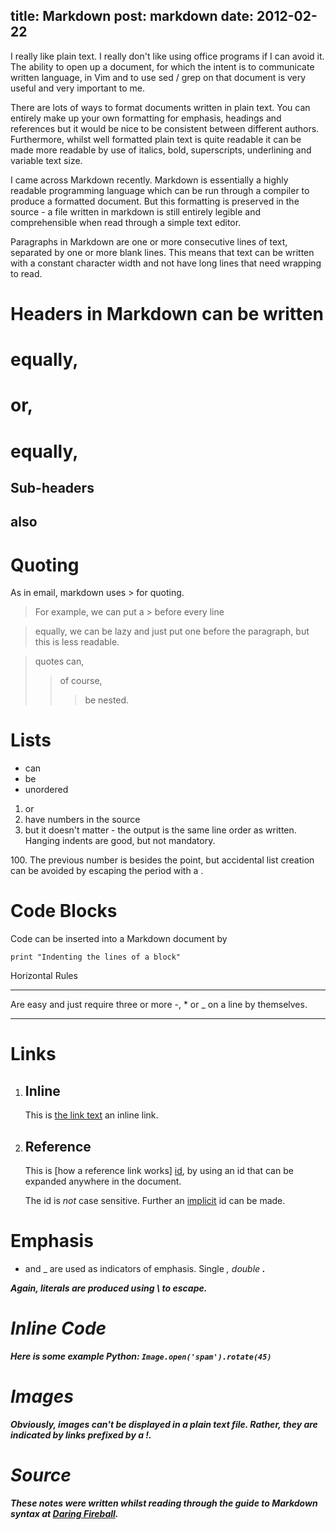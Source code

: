 title: Markdown
post: markdown
date: 2012-02-22
---

I really like plain text. I really don't like using office programs if
I can avoid it. The ability to open up a document, for which the intent
is to communicate written language, in Vim and to use sed / grep on that
document is very useful and very important to me.

There are lots of ways to format documents written in plain text. You can
entirely make up your own formatting for emphasis, headings and references
but it would be nice to be consistent between different authors. Furthermore,
whilst well formatted plain text is quite readable it can be made more
readable by use of italics, bold, superscripts, underlining and variable text
size.

I came across Markdown recently. Markdown is essentially a highly readable
programming language which can be run through a compiler to produce a
formatted document. But this formatting is preserved in the source - a
file written in markdown is still entirely legible and comprehensible when
read through a simple text editor.

Paragraphs in Markdown are one or more consecutive lines of text, separated
by one or more blank lines. This means that text can be written with a
constant character width and not have long lines that need wrapping to read.

Headers in Markdown can be written
==================================
equally, 
=
# or,
# equally, #

Sub-headers
-----------
## also ## 

Quoting
=======
As in email, markdown uses > for quoting.

> For example, we can put a >
> before every line

> equally, we can be lazy and just put one before
the paragraph, but this is less readable.

> quotes can,
> > of course,
> > > be nested.

# Lists #
+ can
+ be
+ unordered
1. or
2. have numbers in the source
3. but it doesn't matter - the output is the same line order as written.
   Hanging indents are good, but not mandatory.

100\. The previous number is besides the point, but accidental list creation
can be avoided by escaping the period with a \.

Code Blocks
===========
Code can be inserted into a Markdown document by

    print "Indenting the lines of a block"

Horizontal Rules
***
Are easy and just require three or more -, * or _ on a line by themselves.
_ _ _

Links
=====

1. Inline
   ------
   This is [the link text](http://www.b3ta.com, "optional title text")
   an inline link.

2. Reference
   ---------
   This is [how a reference link works] [id], by using an id that can be
   expanded anywhere in the document.

   [id]: http://www.kernel.org "optional title text"

   The id is *not* case sensitive. Further an [implicit][] id can be made.

   [implicit]: http://www.guardian.co.uk

Emphasis
========
* and _ are used as indicators of emphasis. Single <em>, double <strong>.

Again, literals are produced using \ to escape.

Inline Code
===========
Here is some example Python: `Image.open('spam').rotate(45)`

Images
======
Obviously, images can't be displayed in a plain text file. Rather, they are
indicated by links prefixed by a !.


Source
======
These notes were written whilst reading through the guide to Markdown
syntax at [Daring Fireball].

[Daring Fireball]: http://daringfireball.net/projects/markdown/syntax
